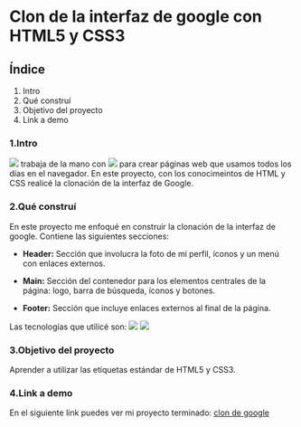 # Clon de la interfaz de google con HTML5 y CSS3

## Índice 
1. Intro
2. Qué construí
3. Objetivo del proyecto
4. Link a demo

### 1.Intro
<img src="https://img.shields.io/badge/HTML5-E34F26?style=for-the-badge&logo=html5&logoColor=white" /> trabaja de la mano con <img src="https://img.shields.io/badge/CSS3-1572B6?style=for-the-badge&logo=css3&logoColor=white" /> para crear páginas web que usamos todos los días en el navegador. En este proyecto, con los conocimeintos de HTML y CSS realicé la clonación de la interfaz de Google. 

### 2.Qué construí
En este proyecto me enfoqué en construir la clonación de la interfaz de google. 
Contiene las siguientes secciones:

- **Header:** Sección que involucra la foto de mi perfil, íconos y un menú con enlaces externos.
  
- **Main:** Sección del contenedor para los elementos centrales de la página: logo, barra de búsqueda, íconos y botones.

- **Footer:** Sección que incluye enlaces externos al final de la página.

Las tecnologías que utilicé son:
<img src="https://img.shields.io/badge/HTML5-E34F26?style=for-the-badge&logo=html5&logoColor=white" />
<img src="https://img.shields.io/badge/CSS3-1572B6?style=for-the-badge&logo=css3&logoColor=white" />

### 3.Objetivo del proyecto
Aprender a utilizar las etiquetas estándar de HTML5 y CSS3.

### 4.Link a demo
En el siguiente link puedes ver mi proyecto terminado: [clon de google](#)

